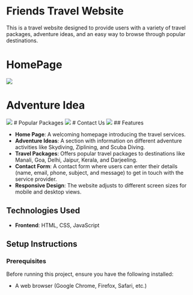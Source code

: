 # Friends Travel Website

This is a travel website designed to provide users with a variety of travel packages, adventure ideas, and an easy way to browse through popular destinations. 
# HomePage
<img src="https://i.postimg.cc/C55YgrgH/Screenshot-2024-11-13-112513.png" style="max-width: 100%; height: auto;" />

# Adventure Idea
<img src="https://i.postimg.cc/sxQ8mkz8/Screenshot-2024-11-13-113846.png" style="max-width: 100%; height: auto;" />
# Popular Packages
<img src="https://i.postimg.cc/QtnwpX21/Screenshot-2024-11-13-113922.png" style="max-width: 100%; height: auto;" />
# Contact Us
<img src="https://i.postimg.cc/ncmgDf09/Screenshot-2024-11-13-105556.png" style="max-width: 100%; height: auto;" />
## Features

- **Home Page**: A welcoming homepage introducing the travel services.
- **Adventure Ideas**: A section with information on different adventure activities like Skydiving, Ziplining, and Scuba Diving.
- **Travel Packages**: Offers popular travel packages to destinations like Manali, Goa, Delhi, Jaipur, Kerala, and Darjeeling.
- **Contact Form**: A contact form where users can enter their details (name, email, phone, subject, and message) to get in touch with the service provider.
- **Responsive Design**: The website adjusts to different screen sizes for mobile and desktop views.

## Technologies Used

- **Frontend**: HTML, CSS, JavaScript

## Setup Instructions

### Prerequisites

Before running this project, ensure you have the following installed:

- A web browser (Google Chrome, Firefox, Safari, etc.)
